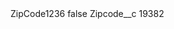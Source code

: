<?xml version="1.0" encoding="UTF-8"?>
<CustomMetadata xmlns="http://soap.sforce.com/2006/04/metadata" xmlns:xsi="http://www.w3.org/2001/XMLSchema-instance" xmlns:xsd="http://www.w3.org/2001/XMLSchema">
    <label>ZipCode1236</label>
    <protected>false</protected>
    <values>
        <field>Zipcode__c</field>
        <value xsi:type="xsd:string">19382</value>
    </values>
</CustomMetadata>
